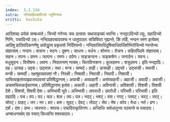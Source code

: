 ```yaml
---
index:  3.1.134
sutra:  नन्दिग्रहिपचादिभ्यो ल्युणिन्यचः
vritti:  kashika 
---
```


आदिशब्दः प्रयेकं सम्बध्यते। त्रिभ्यो गणेभ्यः त्रयः प्रत्ययाः यथासङ्ख्यं भवन्ति। नन्द्याऽदिभ्यो ल्युः, ग्रहादिभ्यो णिनिः, पचादिभ्यो ऽच्। नन्दिग्रहपचादयश्च न धातुपाठतः सन्निविष्टा गृह्यन्ते, किं तर्हि, नन्दन रमण इत्येवम् आदिषु प्रातिपदिकगणेषु अपोद्धृत्य प्रकृतयो निर्दिश्यन्ते। नन्दिवासिपदिदूषिसाधिवर्धिशोभिरोचिभ्यो ण्यन्तेभ्यः संज्ञायाम्। नन्दनः। वासनः। मदनः। दूषणः। साधनः। वर्धनः। शोभनः। रोचनः। सहितपिदमेः संज्ञायाम्। सहनः। तपनः। दमनः। जल्पनः। रमणः। दर्पणः। सङ्क्रन्दनः। सङ्कर्षणः। जनार्दनः। यवनः। मधुसूदनः। विभीषणः। लवणः। निपातनाण् णत्वम्। चित्तविनाशनः। कुलदमनः। शत्रुदमनः। इति नन्द्यादिः। ग्रह। उत्सह। उद्दस। उद्भास। स्था। मन्त्र। सम्मर्द। ग्राही। उत्साही। उद्दासो। उद्भासी। स्थायी। मन्त्री। सम्मर्दी। रक्षश्रुवसवपशां नौ। निरक्षी। निश्रावी। निवासी। निवापी। निशायी। याचिव्याहृसंव्याहृव्रजवदवसां प्रतिषिद्धानाम्। अयाची। अव्याहारी। असंव्याहारी। अव्राजी। अवादी। अवासी। अचामचित्तकर्तृकाणाम्। प्रतिषिद्धानाम् इत्येव। अकारी। अहारी। अविनायी। अविशायी। विशयी। विशयी देशे। विशयो, विषयी देशः। अभिभावी भूते। अभिभावी। अपराधी। उपरोधी। परिभवी। परिभावी। इति ग्रह्यादिः। पच। वप। वद। चल। शल। तप। पत। नदट्। भषट्। वस। गरट्। प्लवट्। चरट्। तरट्। चोरट्। ग्राहट्। जर। मर। क्षर। क्षम। सूदट्। देवट्। मोदट्। सेव। मेष। कोप। मेधा। नर्त। व्रण। दर्श। दंश। दम्भ। जारभरा। श्वपच। पचादिराकृतिगणः। अज्विधिः सर्वधातुभ्यः पठ्यन्ते च पचादयः। अण्बाधनार्थम् एव स्यात् सिध्यन्ति श्वपचादयः।

